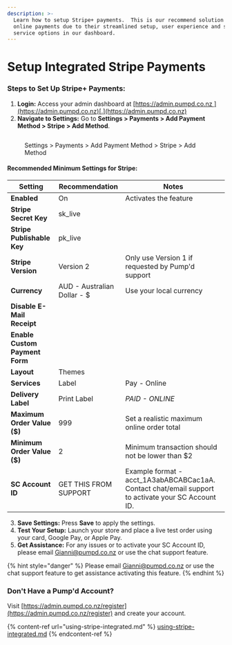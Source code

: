 ```yaml
---
description: >-
  Learn how to setup Stripe+ payments.  This is our recommend solution for
  online payments due to their streamlined setup, user experience and self
  service options in our dashboard.
---
```


# Setup Integrated Stripe Payments

### Steps to Set Up Stripe+ Payments:

1. **Login:** Access your admin dashboard at [https://admin.pumpd.co.nz ](https://admin.pumpd.co.nz)[.](https://admin.pumpd.co.nz)
2. **Navigate to Settings:** Go to **Settings > Payments > Add Payment Method > Stripe > Add Method**.

<figure><img src="../.gitbook/assets/Settings-payments-Stripe.png" alt=""><figcaption><p>Settings > Payments > Add Payment Method > Stripe > Add Method</p></figcaption></figure>

#### Recommended Minimum Settings for Stripe:

| Setting                        | Recommendation              | Notes                                                                                               |
| ------------------------------ | --------------------------- | --------------------------------------------------------------------------------------------------- |
| **Enabled**                    | On                          | Activates the feature                                                                               |
| **Stripe Secret Key**          | sk\_live                    |                                                                                                     |
| **Stripe Publishable Key**     | pk\_live                    |                                                                                                     |
| **Stripe Version**             | Version 2                   | Only use Version 1 if requested by Pump'd support                                                   |
| **Currency**                   | AUD - Australian Dollar - $ | Use your local currency                                                                             |
| **Disable E-Mail Receipt**     |                             |                                                                                                     |
| **Enable Custom Payment Form** |                             |                                                                                                     |
| **Layout**                     | Themes                      |                                                                                                     |
| **Services**                   | Label                       | Pay - Online                                                                                        |
| **Delivery Label**             | Print Label                 | _PAID - ONLINE_                                                                                     |
| **Maximum Order Value ($)**    | 999                         | Set a realistic maximum online order total                                                          |
| **Minimum Order Value ($)**    | 2                           | Minimum transaction should not be lower than $2                                                     |
| **SC Account ID**              | GET THIS FROM SUPPORT       | Example format - acct\_1A3abABCABCac1aA. Contact chat/email support to activate your SC Account ID. |

3. **Save Settings:** Press **Save** to apply the settings.
4. **Test Your Setup:** Launch your store and place a live test order using your card, Google Pay, or Apple Pay.
5. **Get Assistance:** For any issues or to activate your SC Account ID, please email Gianni@pumpd.co.nz or use the chat support feature.

{% hint style="danger" %}
Please email [Gianni@pumpd.co.nz](https://app.gitbook.com/u/MjyhhhNdIeS3Tw8pUFix0pXVbaB2) or use the chat support feature to get assistance activating this feature.
{% endhint %}

### Don't Have a Pump'd Account?

Visit [https://admin.pumpd.co.nz/register](https://admin.pumpd.co.nz/register) and create your account.

{% content-ref url="using-stripe-integrated.md" %}
[using-stripe-integrated.md](using-stripe-integrated.md)
{% endcontent-ref %}
